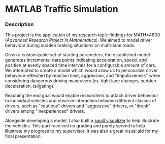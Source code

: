 # MATLAB Traffic Simulation

### Description

This project is the application of my research topic findings for MATH*4600 (_Advanced Research Project in Mathematics_). We aimed to model driver behaviour during sudden braking situations on multi-lane roads.

Given a customizable set of starting parameters, the established model generates incremental data points indicating acceleration, speed, and position at evenly spaced time intervals for a configurable amount of cars. We attempted to create a model which would allow us to personalize driver behaviour reflected by reaction time, aggression, and "impulsiveness" when considering dangerous driving maneuvers (ex. tight lane changes, sudden deceleration, tailgating).

Reaching the end goal would enable researchers to attach driver behaviour to individual vehicles and observe interaction between different classes of drivers, such as "cautious" drivers and "aggressive" drivers, or "drunk" drivers among "inexperienced" drivers. 

Alongside developing a model, I also built a [small visualizer](https://github.com/deyvidm/traffic_sim_visualization) to help illustrate the vehicles. This part received no grading and purely served to help illustrate my progress to my supervisor. It was also a great visual aid for my final presentation. 
